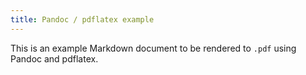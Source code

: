 ```yaml
---
title: Pandoc / pdflatex example
---
```


This is an example Markdown document to be rendered to `.pdf` using Pandoc and
pdflatex.
